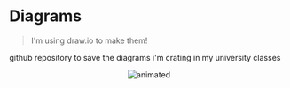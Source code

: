 # Diagrams

> I'm using draw.io to make them!

<p1>github repository to save the diagrams i'm crating in my university classes</p1>


<p align="center">
  <img src="https://media.giphy.com/media/a3ja4NXmUhA88/giphy.gif" alt="animated" />
</p>
